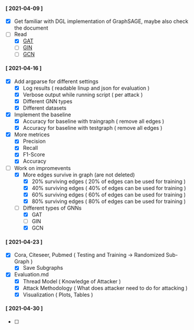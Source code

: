 #### [ 2021-04-09 ]

- [x] Get familiar with DGL implementation of GraphSAGE, maybe also check the document
- [ ] Read 
  - [x] [GAT](https://arxiv.org/abs/1710.10903)
  - [ ] [GIN](https://arxiv.org/abs/1810.00826)
  - [ ] [GCN](https://arxiv.org/abs/1609.02907)

#### [ 2021-04-16 ]

- [x] Add argparse for different settings
  - [x] Log results ( readable linup and json for evaluation )
  - [x] Verbose output while running script ( per attack )
  - [x] Different GNN types
  - [x] Different datasets
- [x] Implement the baseline
  - [x] Accuracy for baseline with traingraph ( remove all edges )
  - [x] Accuracy for baseline with testgraph ( remove all edges )
- [x] More metrices
  - [x] Precision
  - [x] Recall
  - [x] F1-Score
  - [x] Accuracy
- [ ] Work on impromevents
  - [x] More edges survive in graph (are not deleted)
    - [x] 20% surviving edges ( 20% of edges can be used for training )
    - [x] 40% surviving edges ( 40% of edges can be used for training )
    - [x] 60% surviving edges ( 60% of edges can be used for training )
    - [x] 80% surviving edges ( 80% of edges can be used for training ) 
  - [ ] Different types of GNNs
    - [x] GAT
    - [ ] GIN
    - [x] GCN

#### [ 2021-04-23 ]

- [x] Cora, Citeseer, Pubmed ( Testing and Training -> Randomized Sub-Graph )
  - [x] Save Subgraphs
- [x] Evaluation.md
  - [x] Thread Model ( Knowledge of Attacker )
  - [x] Attack Methodology ( What does attacker need to do for attacking )
  - [x] Visualization ( Plots, Tables )

#### [ 2021-04-30 ]

- [ ] 
